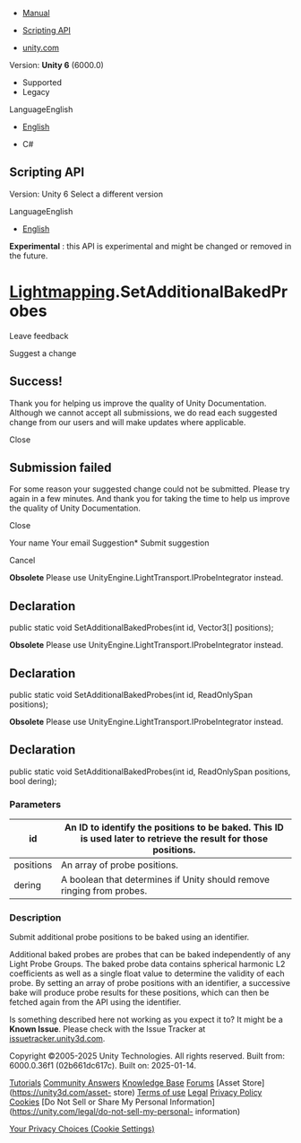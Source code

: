 [ ]()

  * [Manual](../Manual/index.html)
  * [Scripting API](../ScriptReference/index.html)

  * [unity.com](https://unity.com/)

Version: **Unity 6** (6000.0)

  * Supported
  * Legacy

LanguageEnglish

  * [English]()

  * C#

[ ](https://docs.unity3d.com)

## Scripting API

Version: Unity 6 Select a different version

LanguageEnglish

  * [English]()

**Experimental** : this API is experimental and might be changed or removed in
the future.

#  [Lightmapping](Experimental.Lightmapping.html).SetAdditionalBakedProbes

Leave feedback

Suggest a change

## Success!

Thank you for helping us improve the quality of Unity Documentation. Although
we cannot accept all submissions, we do read each suggested change from our
users and will make updates where applicable.

Close

## Submission failed

For some reason your suggested change could not be submitted. Please <a>try
again</a> in a few minutes. And thank you for taking the time to help us
improve the quality of Unity Documentation.

Close

Your name Your email Suggestion* Submit suggestion

Cancel

[ ]()

**Obsolete** Please use UnityEngine.LightTransport.IProbeIntegrator instead.

## Declaration

public static void SetAdditionalBakedProbes(int id, Vector3[] positions);

**Obsolete** Please use UnityEngine.LightTransport.IProbeIntegrator instead.

## Declaration

public static void SetAdditionalBakedProbes(int id, ReadOnlySpan<Vector3>
positions);

**Obsolete** Please use UnityEngine.LightTransport.IProbeIntegrator instead.

## Declaration

public static void SetAdditionalBakedProbes(int id, ReadOnlySpan<Vector3>
positions, bool dering);

### Parameters

id | An ID to identify the positions to be baked. This ID is used later to retrieve the result for those positions.  
---|---  
positions | An array of probe positions.  
dering | A boolean that determines if Unity should remove ringing from probes.  
  
### Description

Submit additional probe positions to be baked using an identifier.

Additional baked probes are probes that can be baked independently of any
Light Probe Groups. The baked probe data contains spherical harmonic L2
coefficients as well as a single float value to determine the validity of each
probe. By setting an array of probe positions with an identifier, a successive
bake will produce probe results for these positions, which can then be fetched
again from the API using the identifier.

Is something described here not working as you expect it to? It might be a
**Known Issue**. Please check with the Issue Tracker at
[issuetracker.unity3d.com](https://issuetracker.unity3d.com).

Copyright ©2005-2025 Unity Technologies. All rights reserved. Built from:
6000.0.36f1 (02b661dc617c). Built on: 2025-01-14.

[Tutorials](https://unity3d.com/learn) [Community
Answers](https://answers.unity3d.com) [Knowledge
Base](https://support.unity3d.com/hc/en-us)
[Forums](https://forum.unity3d.com) [Asset Store](https://unity3d.com/asset-
store) [Terms of use](https://docs.unity3d.com/Manual/TermsOfUse.html)
[Legal](https://unity.com/legal) [Privacy
Policy](https://unity.com/legal/privacy-policy)
[Cookies](https://unity.com/legal/cookie-policy) [Do Not Sell or Share My
Personal Information](https://unity.com/legal/do-not-sell-my-personal-
information)

[Your Privacy Choices (Cookie Settings)](javascript:void\(0\);)

